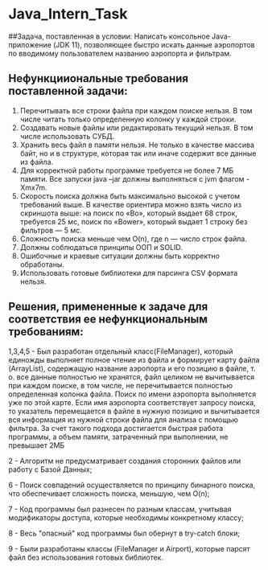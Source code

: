 # Java_Intern_Task

##Задача, поставленная в условии: 
Написать консольное Java-приложение (JDK 11), позволяющее быстро искать
данные аэропортов по вводимому пользователем названию аэропорта и фильтрам.

## Нефункцииональные требования поставленной задачи:
1. Перечитывать все строки файла при каждом поиске нельзя.
В том числе читать только определенную колонку у каждой строки.
2. Создавать новые файлы или редактировать текущий нельзя.
В том числе использовать СУБД.
3. Хранить весь файл в памяти нельзя.
Не только в качестве массива байт, но и в структуре, которая так или иначе содержит все
данные из файла.
4. Для корректной работы программе требуется не более 7 МБ памяти.
Все запуски java –jar должны выполняться с jvm флагом -Xmx7m.
5. Скорость поиска должна быть максимально высокой с учетом требований выше.
В качестве ориентира можно взять число из скриншота выше: на поиск по «Bo», который
выдает 68 строк, требуется 25 мс, поиск по «Bower», который выдает 1 строку без
фильтров — 5 мс.
6. Сложность поиска меньше чем O(n), где n — число строк файла.
7. Должны соблюдаться принципы ООП и SOLID.
8. Ошибочные и краевые ситуации должны быть корректно обработаны.
9. Использовать готовые библиотеки для парсинга CSV формата нельзя.

## Решения, примененные к задаче для соответствия ее нефункциональным требованиям:
1,3,4,5 - Был разработан отдельный класс(FileManager), который единожды выполняет полное чтение из файла и формирует карту файла (ArrayList<AirportPosition>), содержащую название аэропорта и его позицию в файле, т. о. все данные полностью не хранятся, файл целиком не вычитывается при каждом поиске, в том числе, не перечитывается полностью определенная колонка файла. Поиск по имени аэропорта выполняется уже по этой карте. Если имя аэропорта соответствует запросу поиска, то указатель перемещается в файле в нужную позицию и вычитывается вся информация из нужной строки файла для анализа с помощью фильтра. За счет такого подхода достигается быстрая работа программы, а объем памяти, затраченный при выполнении, не превышает 2МБ

2 - Алгоритм не предусматривает создания сторонних файлов или работу с Базой Данных;

6 - Поиск совпадений осуществляется по принципу бинарного поиска, что обеспечивает сложность поиска, меньшую, чем O(n);

7 - Код программы был разнесен по разным классам, учитывая модификаторы доступа, которые необходимы конкретному классу;

8 - Весь "опасный" код программы был обернут в try-catch блоки;

9 - Были разработаны классы (FileManager и Airport), которые парсят файл без использования готовых библиотек.


